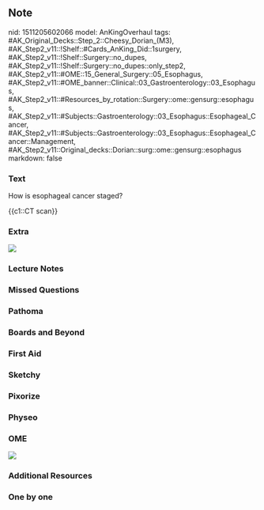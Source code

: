 ## Note
nid: 1511205602066
model: AnKingOverhaul
tags: #AK_Original_Decks::Step_2::Cheesy_Dorian_(M3), #AK_Step2_v11::!Shelf::#Cards_AnKing_Did::1surgery, #AK_Step2_v11::!Shelf::Surgery::no_dupes, #AK_Step2_v11::!Shelf::Surgery::no_dupes::only_step2, #AK_Step2_v11::#OME::15_General_Surgery::05_Esophagus, #AK_Step2_v11::#OME_banner::Clinical::03_Gastroenterology::03_Esophagus, #AK_Step2_v11::#Resources_by_rotation::Surgery::ome::gensurg::esophagus, #AK_Step2_v11::#Subjects::Gastroenterology::03_Esophagus::Esophageal_Cancer, #AK_Step2_v11::#Subjects::Gastroenterology::03_Esophagus::Esophageal_Cancer::Management, #AK_Step2_v11::Original_decks::Dorian::surg::ome::gensurg::esophagus
markdown: false

### Text
How is esophageal cancer staged?
<div>
  {{c1::CT scan}}
</div>

### Extra
<div><img src="paste-7133940678657_1509457489342.jpg"></div>

### Lecture Notes


### Missed Questions


### Pathoma


### Boards and Beyond


### First Aid


### Sketchy


### Pixorize


### Physeo


### OME
<div class="ome-widget">
  <a href=
  "https://onlinemeded.org/spa/gastroenterology/esophagus/acquire?ref=anki">
  <img src="_OME_AnkiFlashcards_Lesson_6.png"></a>
</div>

### Additional Resources


### One by one

